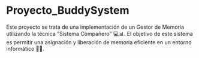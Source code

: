 # Proyecto_BuddySystem
Este proyecto se trata de una implementación de un Gestor de Memoria utilizando la técnica "Sistema Compañero" 💻📊. 
El objetivo de este sistema es permitir una asignación y liberación de memoria eficiente en un entorno informático 🚀🧠.
